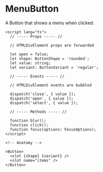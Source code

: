 <script>
    import Playground from './MenuButtonPlayground.svelte';
</script>

# MenuButton

A Button that shows a menu when clicked.

<Playground />

```svelte
<script lang="ts">
  // ----- Props ----- //

  // HTMLDivElement props are forwarded

  let open = false;
  let shape: ButtonShape = 'rounded';
  let value: string;
  let variant: ButtonVariant = 'regular';

  // ----- Events ----- //

  // HTMLDivElement events are bubbled

  dispatch('close', { value });
  dispatch('open', { value });
  dispatch('select', { value });

  // ----- Methods ----- //

  function blur();
  function click();
  function focus(options: FocusOptions);
</script>

<!-- Anatomy -->

<Button>
  <slot {shape} {variant} />
  <slot name="items" />
</Button>
```
